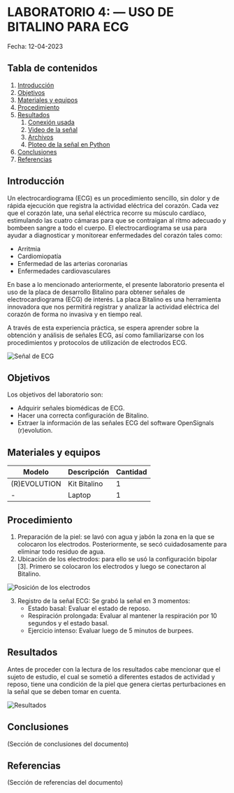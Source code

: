 # LABORATORIO 4: — USO DE BITALINO PARA ECG

Fecha: 12-04-2023

## Tabla de contenidos

1. [Introducción](#introducción)
2. [Objetivos](#objetivos)
3. [Materiales y equipos](#materiales-y-equipos)
4. [Procedimiento](#procedimiento)
5. [Resultados](#resultados)
   1. [Conexión usada](#41-conexión-usada)
   2. [Video de la señal](#42-video-de-la-señal)
   3. [Archivos](#43-archivos)
   4. [Ploteo de la señal en Python](#44-ploteo-de-la-señal-en-python)
6. [Conclusiones](#conclusiones)
7. [Referencias](#referencias)

## Introducción

Un electrocardiograma (ECG) es un procedimiento sencillo, sin dolor y de rápida ejecución que registra la actividad eléctrica del corazón. Cada vez que el corazón late, una señal eléctrica recorre su músculo cardíaco, estimulando las cuatro cámaras para que se contraigan al ritmo adecuado y bombeen sangre a todo el cuerpo. El electrocardiograma se usa para ayudar a diagnosticar y monitorear enfermedades del corazón tales como:

- Arritmia
- Cardiomiopatía
- Enfermedad de las arterias coronarias
- Enfermedades cardiovasculares

En base a lo mencionado anteriormente, el presente laboratorio presenta el uso de la placa de desarrollo Bitalino para obtener señales de electrocardiograma (ECG) de interés. La placa Bitalino es una herramienta innovadora que nos permitirá registrar y analizar la actividad eléctrica del corazón de forma no invasiva y en tiempo real.

A través de esta experiencia práctica, se espera aprender sobre la obtención y análisis de señales ECG, así como familiarizarse con los procedimientos y protocolos de utilización de electrodos ECG.

![Señal de ECG](PATH_TO_IMAGE)

## Objetivos

Los objetivos del laboratorio son:

- Adquirir señales biomédicas de ECG.
- Hacer una correcta configuración de Bitalino.
- Extraer la información de las señales ECG del software OpenSignals (r)evolution.

## Materiales y equipos

| Modelo | Descripción | Cantidad |
| ------ | ----------- | -------- |
| (R)EVOLUTION | Kit Bitalino | 1 |
| - | Laptop | 1 |

## Procedimiento

1. Preparación de la piel: se lavó con agua y jabón la zona en la que se colocaron los electrodos. Posteriormente, se secó cuidadosamente para eliminar todo residuo de agua.
2. Ubicación de los electrodos: para ello se usó la configuración bipolar [3]. Primero se colocaron los electrodos y luego se conectaron al Bitalino.

![Posición de los electrodos](PATH_TO_IMAGE)

3. Registro de la señal ECG: Se grabó la señal en 3 momentos:
   - Estado basal: Evaluar el estado de reposo.
   - Respiración prolongada: Evaluar al mantener la respiración por 10 segundos y el estado basal.
   - Ejercicio intenso: Evaluar luego de 5 minutos de burpees.

## Resultados

Antes de proceder con la lectura de los resultados cabe mencionar que el sujeto de estudio, el cual se sometió a diferentes estados de actividad y reposo, tiene una condición de la piel que genera ciertas perturbaciones en la señal que se deben tomar en cuenta.

![Resultados](PATH_TO_IMAGE)

## Conclusiones

(Sección de conclusiones del documento)

## Referencias

(Sección de referencias del documento)
